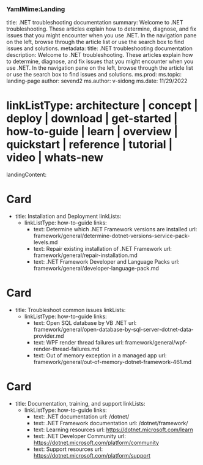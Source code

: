 ### YamlMime:Landing

title: .NET troubleshooting documentation
summary: Welcome to .NET troubleshooting. These articles explain how to determine, diagnose, and fix issues that you might encounter when you use .NET. In the navigation pane on the left, browse through the article list or use the search box to find issues and solutions.
metadata:
  title: .NET troubleshooting documentation
  description: Welcome to .NET troubleshooting. These articles explain how to determine, diagnose, and fix issues that you might encounter when you use .NET. In the navigation pane on the left, browse through the article list or use the search box to find issues and solutions.
  ms.prod:
  ms.topic: landing-page
  author: sevend2
  ms.author: v-sidong
  ms.date: 11/29/2022

# linkListType: architecture | concept | deploy | download | get-started | how-to-guide | learn | overview | quickstart | reference | tutorial | video | whats-new

landingContent:
  # Card
  - title: Installation and Deployment
    linkLists:
      - linkListType: how-to-guide
        links:
          - text: Determine which .NET Framework versions are installed
            url: framework/general/determine-dotnet-versions-service-pack-levels.md
          - text: Repair existing installation of .NET Framework
            url: framework/general/repair-installation.md
          - text: .NET Framework Developer and Language Packs
            url: framework/general/developer-language-pack.md

  # Card
  - title: Troubleshoot common issues
    linkLists:
      - linkListType: how-to-guide
        links:
          - text: Open SQL database by VB .NET
            url: framework/general/open-database-by-sql-server-dotnet-data-provider.md
          - text: WPF render thread failures
            url: framework/general/wpf-render-thread-failures.md
          - text: Out of memory exception in a managed app
            url: framework/general/out-of-memory-dotnet-framework-461.md

  # Card
  - title: Documentation, training, and support
    linkLists:
      - linkListType: how-to-guide
        links:
          - text: .NET documentation
            url: /dotnet/
          - text: .NET Framework documentation
            url: /dotnet/framework/
          - text: Learning resources
            url: https://dotnet.microsoft.com/learn
          - text: .NET Developer Community
            url: https://dotnet.microsoft.com/platform/community
          - text: Support resources
            url: https://dotnet.microsoft.com/platform/support